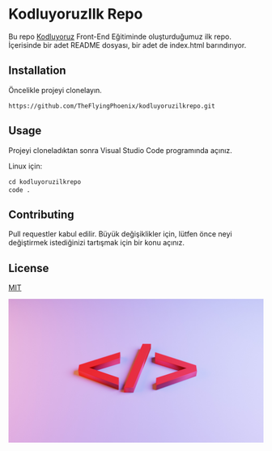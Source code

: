 # KodluyoruzIlk Repo
Bu repo [Kodluyoruz](https://www.kodluyoruz.org) Front-End Eğitiminde oluşturduğumuz ilk repo. İçerisinde bir adet README dosyası, bir adet de index.html barındırıyor.

 ## Installation
 Öncelikle projeyi clonelayın.
 ```
 https://github.com/TheFlyingPhoenix/kodluyoruzilkrepo.git
 ```

 ## Usage
 Projeyi cloneladıktan sonra Visual Studio Code programında açınız.
 
 Linux için:
 ```linux
 cd kodluyoruzilkrepo
 code .
 ```
 
 ## Contributing
 Pull requestler kabul edilir. Büyük değişiklikler için, lütfen önce neyi değiştirmek istediğinizi tartışmak için bir konu açınız.

 ## License
 [MIT](https://choosealicense.com/licenses/mit/)

 ![Block](img/mdimage.jpg)